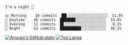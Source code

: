 <!--START_SECTION:productive-box-in-readme-->
```text
I'm a night 🦉

🌞 Morning    16 commits  ██▍░░░░░░░░░░░░░░░░░░  11.8%
🌆 Daytime    46 commits  ███████░░░░░░░░░░░░░░  33.8%
🌃 Evening    11 commits  █▋░░░░░░░░░░░░░░░░░░░   8.1%
🌚 Night      63 commits  █████████▋░░░░░░░░░░░  46.3%
```
<!--END_SECTION:productive-box-in-readme-->
[![Anurag's GitHub stats](https://github-readme-stats.vercel.app/api?username=Tykeaboyloy&count_private=true&theme=vue-dark&show_icons=true&bg_color=00000000)](https://github.com/anuraghazra/github-readme-stats)
[![Top Langs](https://github-readme-stats.vercel.app/api/top-langs/?username=Tykeaboyloy&layout=compact&theme=vue-dark&langs_count=8&bg_color=00000000)](https://github.com/anuraghazra/github-readme-stats)
